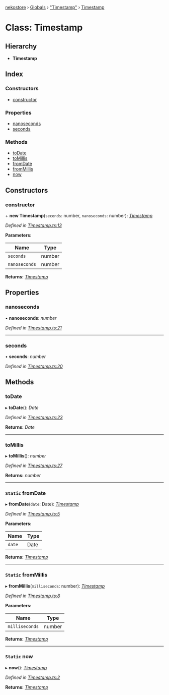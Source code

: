 [nekostore](../README.md) › [Globals](../globals.md) › ["Timestamp"](../modules/_timestamp_.md) › [Timestamp](_timestamp_.timestamp.md)

# Class: Timestamp

## Hierarchy

* **Timestamp**

## Index

### Constructors

* [constructor](_timestamp_.timestamp.md#constructor)

### Properties

* [nanoseconds](_timestamp_.timestamp.md#nanoseconds)
* [seconds](_timestamp_.timestamp.md#seconds)

### Methods

* [toDate](_timestamp_.timestamp.md#todate)
* [toMillis](_timestamp_.timestamp.md#tomillis)
* [fromDate](_timestamp_.timestamp.md#static-fromdate)
* [fromMillis](_timestamp_.timestamp.md#static-frommillis)
* [now](_timestamp_.timestamp.md#static-now)

## Constructors

###  constructor

\+ **new Timestamp**(`seconds`: number, `nanoseconds`: number): *[Timestamp](_timestamp_.timestamp.md)*

*Defined in [Timestamp.ts:13](https://github.com/esnya/nekostore/blob/de830f5/src/Timestamp.ts#L13)*

**Parameters:**

Name | Type |
------ | ------ |
`seconds` | number |
`nanoseconds` | number |

**Returns:** *[Timestamp](_timestamp_.timestamp.md)*

## Properties

###  nanoseconds

• **nanoseconds**: *number*

*Defined in [Timestamp.ts:21](https://github.com/esnya/nekostore/blob/de830f5/src/Timestamp.ts#L21)*

___

###  seconds

• **seconds**: *number*

*Defined in [Timestamp.ts:20](https://github.com/esnya/nekostore/blob/de830f5/src/Timestamp.ts#L20)*

## Methods

###  toDate

▸ **toDate**(): *Date*

*Defined in [Timestamp.ts:23](https://github.com/esnya/nekostore/blob/de830f5/src/Timestamp.ts#L23)*

**Returns:** *Date*

___

###  toMillis

▸ **toMillis**(): *number*

*Defined in [Timestamp.ts:27](https://github.com/esnya/nekostore/blob/de830f5/src/Timestamp.ts#L27)*

**Returns:** *number*

___

### `Static` fromDate

▸ **fromDate**(`date`: Date): *[Timestamp](_timestamp_.timestamp.md)*

*Defined in [Timestamp.ts:5](https://github.com/esnya/nekostore/blob/de830f5/src/Timestamp.ts#L5)*

**Parameters:**

Name | Type |
------ | ------ |
`date` | Date |

**Returns:** *[Timestamp](_timestamp_.timestamp.md)*

___

### `Static` fromMillis

▸ **fromMillis**(`milliseconds`: number): *[Timestamp](_timestamp_.timestamp.md)*

*Defined in [Timestamp.ts:8](https://github.com/esnya/nekostore/blob/de830f5/src/Timestamp.ts#L8)*

**Parameters:**

Name | Type |
------ | ------ |
`milliseconds` | number |

**Returns:** *[Timestamp](_timestamp_.timestamp.md)*

___

### `Static` now

▸ **now**(): *[Timestamp](_timestamp_.timestamp.md)*

*Defined in [Timestamp.ts:2](https://github.com/esnya/nekostore/blob/de830f5/src/Timestamp.ts#L2)*

**Returns:** *[Timestamp](_timestamp_.timestamp.md)*
